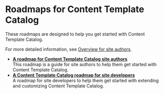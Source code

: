 # Roadmaps for Content Template Catalog

These roadmaps are designed to help you get started with Content Template Catalog.

For more detailed information, see [Overview for site authors](ctc_design_overview.md).

-   **[A roadmap for Content Template Catalog site authors](../ctc/ctc_gs_authors.md)**  
This roadmap is a guide for site authors to help them get started with Content Template Catalog.
-   **[A Content Template Catalog roadmap for site developers](../ctc/ctc_gs_site_devs.md)**  
A roadmap for site developers to help them get started with extending and customizing Content Template Catalog.


